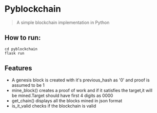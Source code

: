 # Pyblockchain
> A simple blockchain implementation in Python

## How to run:

```shell
cd pyblockchain
flask run
```


## Features

* A genesis block is created with it's previous_hash as '0' and proof is assumed to be 1
* mine_block() creates a proof of work and if it satisfies the target,it will be mined.Target should have first 4 digits as 0000
* get_chain() displays all the blocks mined in json format
* is_it_valid checks if the blockchain is valid

